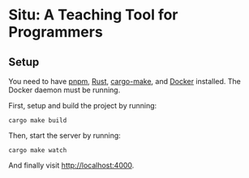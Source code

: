 # Situ: A Teaching Tool for Programmers

## Setup

You need to have [pnpm](https://pnpm.io/installation), [Rust](https://www.rust-lang.org/learn/get-started), [cargo-make](https://sagiegurari.github.io/cargo-make/), and [Docker](https://docs.docker.com/desktop/#download-and-install) installed. The Docker daemon must be running.

First, setup and build the project by running:

```
cargo make build
```

Then, start the server by running:

```
cargo make watch
```

And finally visit <http://localhost:4000>.
